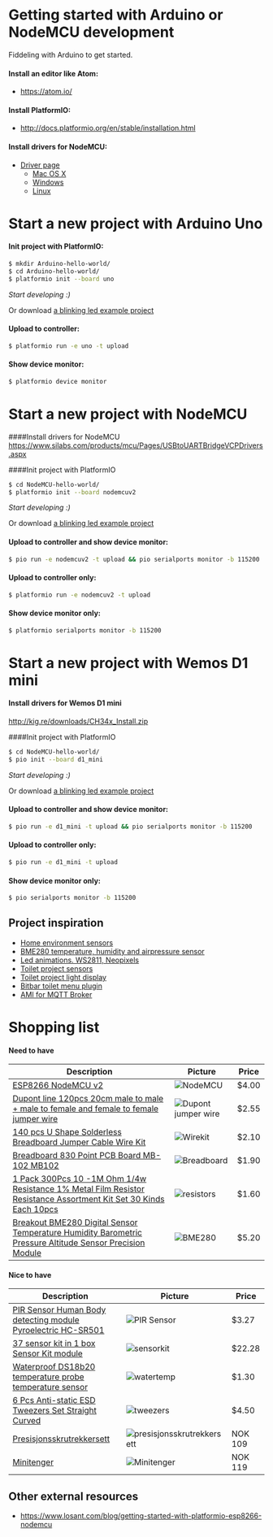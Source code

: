 # Getting started with Arduino or NodeMCU development

Fiddeling with Arduino to get started.

#### Install an editor like Atom:
* https://atom.io/

#### Install PlatformIO:
* http://docs.platformio.org/en/stable/installation.html

#### Install drivers for NodeMCU:
* [Driver page](https://www.silabs.com/products/mcu/Pages/USBtoUARTBridgeVCPDrivers.aspx)
    * [Mac OS X](http://www.silabs.com/Support%20Documents/Software/Mac_OSX_VCP_Driver.zip)
    * [Windows](http://www.silabs.com/Support%20Documents/Software/CP210x_Windows_Drivers.zip)
    * [Linux](http://www.silabs.com/Support%20Documents/Software/Linux_3.x.x_VCP_Driver_Source.zip)


# Start a new project with Arduino Uno

#### Init project with PlatformIO:
```bash
$ mkdir Arduino-hello-world/
$ cd Arduino-hello-world/
$ platformio init --board uno
```

_Start developing :)_

Or download [a blinking led example project](https://github.com/5orenso/nodemcu-blinking-led)

#### Upload to controller:
```bash
$ platformio run -e uno -t upload
```

#### Show device monitor:
```bash
$ platformio device monitor
```


# Start a new project with NodeMCU

####Install drivers for NodeMCU
https://www.silabs.com/products/mcu/Pages/USBtoUARTBridgeVCPDrivers.aspx

####Init project with PlatformIO
```bash
$ cd NodeMCU-hello-world/
$ platformio init --board nodemcuv2
```

_Start developing :)_

Or download [a blinking led example project](https://github.com/5orenso/nodemcu-blinking-led)

#### Upload to controller and show device monitor:
```bash
$ pio run -e nodemcuv2 -t upload && pio serialports monitor -b 115200
```

#### Upload to controller only:
```bash
$ platformio run -e nodemcuv2 -t upload
```

#### Show device monitor only:
```bash
$ platformio serialports monitor -b 115200
```

# Start a new project with Wemos D1 mini

#### Install drivers for Wemos D1 mini
http://kig.re/downloads/CH34x_Install.zip

####Init project with PlatformIO
```bash
$ cd NodeMCU-hello-world/
$ pio init --board d1_mini
```

_Start developing :)_

Or download [a blinking led example project](https://github.com/5orenso/nodemcu-blinking-led)

#### Upload to controller and show device monitor:
```bash
$ pio run -e d1_mini -t upload && pio serialports monitor -b 115200
```

#### Upload to controller only:
```bash
$ pio run -e d1_mini -t upload
```

#### Show device monitor only:
```bash
$ pio serialports monitor -b 115200
```


## Project inspiration

* [Home environment sensors](https://github.com/5orenso/nodemcu-mqtt-home-sensors)
* [BME280 temperature, humidity and airpressure sensor](https://github.com/5orenso/nodemcu-mqtt-bme280)
* [Led animations. WS2811, Neopixels](https://github.com/5orenso/nodemcu-neopixel-animations)
* [Toilet project sensors](https://github.com/5orenso/nodemcu-mqtt-toilet-project)
* [Toilet project light display](https://github.com/5orenso/nodemcu-mqtt-toilet-project-display)
* [Bitbar toilet menu plugin](https://github.com/TeliaSoneraNorge/iot-hackaton-toilet-u1-bitbar)
* [AMI for MQTT Broker](https://github.com/5orenso/aws-ami-creation)


# Shopping list

#### Need to have

| Description                       | Picture                                  | Price |
|-----------------------------------|------------------------------------------|-------|
| [ESP8266 NodeMCU v2](https://www.aliexpress.com/item/Update-Industry-4-0-New-esp8266-NodeMCU-v2-Lua-WIFI-networking-development-kit-board-based-on/32358722888.html?spm=2114.13010608.0.0.nAiZf1) | ![NodeMCU](img/nodemcu.jpg) | $4.00  |
| [Dupont line 120pcs 20cm male to male + male to female and female to female jumper wire](https://www.aliexpress.com/item/Dupont-line-120pcs-20cm-male-to-male-male-to-female-and-female-to-female-jumper-wire/1728903423.html?spm=2114.13010608.0.0.m3Qohh) | ![Dupont jumper wire](img/jumperwire.jpg) | $2.55  |
| [140 pcs U Shape Solderless Breadboard Jumper Cable Wire Kit](https://www.aliexpress.com/item/Free-Shipping-140pcs-in-one-package-convenient-New-Solderless-Flexible-Breadboard-Jumper-wires-Cables-HOT-Sale/1621833882.html?spm=2114.13010608.0.0.m3Qohh) | ![Wirekit](img/wirekit.jpg) | $2.10  |
| [Breadboard 830 Point PCB Board MB-102 MB102](https://www.aliexpress.com/item/SHIPPING-1pcs-Breadboard-830-Point-PCB-Board-MB-102-MB102-Test-Develop-DIY-kit-nodemcu-raspberri/32219206014.html?spm=2114.13010608.0.0.WgO27Y) | ![Breadboard](img/breadboard.jpg) | $1.90  |
| [1 Pack 300Pcs 10 -1M Ohm 1/4w Resistance 1% Metal Film Resistor Resistance Assortment Kit Set 30 Kinds Each 10pcs](https://www.aliexpress.com/item/1-Pack-300Pcs-10-1M-Ohm-1-4w-Resistance-1-Metal-Film-Resistor-Resistance-Assortment-Kit/32505894332.html?spm=2114.13010608.0.0.Pjis9T) | ![resistors](img/resistors.jpg) | $1.60  |
| [Breakout BME280 Digital Sensor Temperature Humidity Barometric Pressure Altitude Sensor Precision Module](https://www.aliexpress.com/item/Breakout-BME280-Digital-Sensor-Temperature-Humidity-Barometric-Pressure-Altitude-Sensor-Precision-Module-for-Arduino/32672210336.html?spm=2114.13010608.0.0.aNQtWq) | ![BME280](img/temp-sensor.jpg) | $5.20 |


#### Nice to have

| Description                       | Picture                                  | Price |
|-----------------------------------|------------------------------------------|-------|
| [PIR Sensor Human Body detecting module Pyroelectric HC-SR501](https://www.aliexpress.com/item/NEW-PIR-Sensor-Human-Body-detecting-module-Pyroelectric-HC-SR501-For-Arduino-MCU-Freeshipping/1856571305.html?spm=2114.10010108.1000013.3.RpWnIf&scm=1007.13339.33317.0&pvid=f4ea8048-4a57-4d28-b810-e2d5a3b4ec79&tpp=1) | ![PIR Sensor](img/pir-sensor.jpg) | $3.27 |
| [37 sensor kit in 1 box Sensor Kit module](https://www.aliexpress.com/item/37-sensor-kit-in-1-box-Sensor-Kit-module-Suite-Variety-for-Arduino-with-Retail-Box/32566328155.html?spm=2114.01010208.3.1.QnEAuf&ws_ab_test=searchweb0_0,searchweb201602_2_10065_10068_10069_10087_10084_10083_10086_10017_10080_10082_10081_10060_10061_10062_10056_10055_10054_10059_10078_10079_10073_10070_10052_10053_422_10050_10051,searchweb201603_1&btsid=83674438-4acb-444e-9db9-c1116a066440) | ![sensorkit](img/sensorkit.jpg) | $22.28 |
| [Waterproof DS18b20 temperature probe temperature sensor](https://www.aliexpress.com/item/1PCS-Waterproof-DS18b20-temperature-probe-temperature-sensor-Stainless-steel-package-100cm-wire/32582665519.html?spm=2114.13010608.0.0.cymlon) | ![watertemp](img/watertemp.jpg) | $1.30 |
| [6 Pcs Anti-static ESD Tweezers Set Straight Curved](https://www.aliexpress.com/item/6pcs-ESD-Anti-Static-Stainless-Steel-Tweezer-Set-Tweezers-Maintenance-Tools-Kit/1766539602.html?spm=2114.13010608.0.0.TDP3lb) | ![tweezers](img/tweezers.jpg) | $4.50  |
| [Presisjonsskrutrekkersett](http://www.biltema.no/no/Verktoy/Handverktoy/Skrutrekkere-og-Bits/Presisjonsskrutrekker/Presisjonsskrutrekkersett-rettsporPH-7-stk-2000028398/) | ![presisjonsskrutrekkersett](img/presisjonsskrutrekkersett.jpg) | NOK 109 |
| [Minitenger](http://www.biltema.no/no/Verktoy/Handverktoy/Tenger-og-Sakser/Minitenger-4-stk-2000031648/) | ![Minitenger](./img/minitenger.jpg) | NOK 119 |


## Other external resources

* https://www.losant.com/blog/getting-started-with-platformio-esp8266-nodemcu
